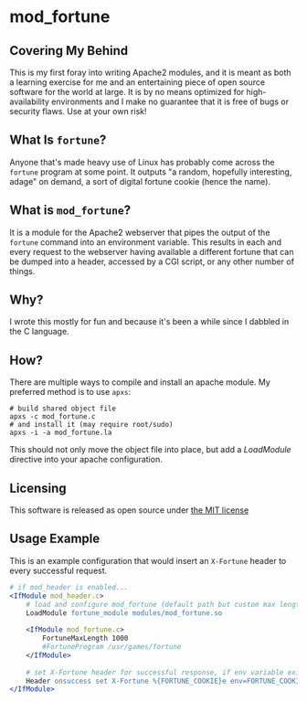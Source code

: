 # mod_fortune


## Covering My Behind

This is my first foray into writing Apache2 modules, and it is meant as both a learning exercise for me and an entertaining piece of open source software for the world at large.  It is by no means optimized for high-availability environments and I make no guarantee that it is free of bugs or security flaws.  Use at your own risk!


## What Is `fortune`?

Anyone that's made heavy use of Linux has probably come across the `fortune` program at some point.  It outputs "a random, hopefully interesting, adage" on demand, a sort of digital fortune cookie (hence the name).


## What is `mod_fortune`?

It is a module for the Apache2 webserver that pipes the output of the `fortune` command into an environment variable.  This results in each and every request to the webserver having available a different fortune that can be dumped into a header, accessed by a CGI script, or any other number of things.


## Why?

I wrote this mostly for fun and because it's been a while since I dabbled in the C language.


## How?

There are multiple ways to compile and install an apache module.  My preferred method is to use `apxs`:

```shell
# build shared object file
apxs -c mod_fortune.c 
# and install it (may require root/sudo)
apxs -i -a mod_fortune.la
```

This should not only move the object file into place, but add a *LoadModule* directive into your apache configuration.


## Licensing

This software is released as open source under [the MIT license](http://www.opensource.org/licenses/mit-license.php)


## Usage Example

This is an example configuration that would insert an `X-Fortune` header to every successful request.

```apache
# if mod_header is enabled...
<IfModule mod_header.c>
    # load and configure mod_fortune (default path but custom max length)
    LoadModule fortune_module modules/mod_fortune.so
    
    <IfModule mod_fortune.c>
        FortuneMaxLength 1000
        #FortuneProgram /usr/games/fortune
    </IfModule>
    
    # set X-Fortune header for successful response, if env variable exists
    Header onsuccess set X-Fortune %{FORTUNE_COOKIE}e env=FORTUNE_COOKIE
</IfModule>
```
